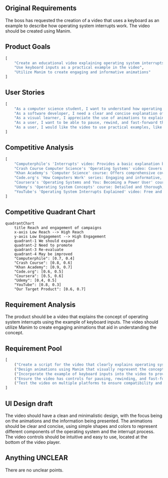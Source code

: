 ## Original Requirements
The boss has requested the creation of a video that uses a keyboard as an example to describe how operating system interrupts work. The video should be created using Manim.

## Product Goals
```python
[
    "Create an educational video explaining operating system interrupts",
    "Use keyboard inputs as a practical example in the video",
    "Utilize Manim to create engaging and informative animations"
]
```

## User Stories
```python
[
    "As a computer science student, I want to understand how operating system interrupts work so I can apply this knowledge in my studies",
    "As a software developer, I need a clear and concise explanation of operating system interrupts to improve my coding efficiency",
    "As a visual learner, I appreciate the use of animations to explain complex concepts",
    "As a user, I want to be able to pause, rewind, and fast-forward the video so I can learn at my own pace",
    "As a user, I would like the video to use practical examples, like keyboard inputs, to help me better understand the concept"
]
```

## Competitive Analysis
```python
[
    "Computerphile's 'Interrupts' video: Provides a basic explanation but lacks visual aids and practical examples",
    "Crash Course Computer Science's 'Operating Systems' video: Covers a wide range of topics, including interrupts, but may be too broad for users seeking a focused explanation",
    "Khan Academy's 'Computer Science' course: Offers comprehensive coverage of many topics, but may be too in-depth for users wanting a quick understanding of interrupts",
    "Code.org's 'How Computers Work' series: Engaging and informative, but does not cover interrupts in detail",
    "Coursera's 'Operating Systems and You: Becoming a Power User' course: Provides a deep dive into operating systems, including interrupts, but requires a time commitment",
    "Udemy's 'Operating System Concepts' course: Detailed and thorough, but requires payment",
    "YouTube's 'Operating System Interrupts Explained' video: Free and accessible, but lacks visual aids and may not be engaging"
]
```

## Competitive Quadrant Chart
```mermaid
quadrantChart
    title Reach and engagement of campaigns
    x-axis Low Reach --> High Reach
    y-axis Low Engagement --> High Engagement
    quadrant-1 We should expand
    quadrant-2 Need to promote
    quadrant-3 Re-evaluate
    quadrant-4 May be improved
    "Computerphile": [0.7, 0.4]
    "Crash Course": [0.8, 0.6]
    "Khan Academy": [0.9, 0.7]
    "Code.org": [0.6, 0.5]
    "Coursera": [0.5, 0.6]
    "Udemy": [0.4, 0.5]
    "YouTube": [0.8, 0.3]
    "Our Target Product": [0.6, 0.7]
```

## Requirement Analysis
The product should be a video that explains the concept of operating system interrupts using the example of keyboard inputs. The video should utilize Manim to create engaging animations that aid in understanding the concept.

## Requirement Pool
```python
[
    ("Create a script for the video that clearly explains operating system interrupts", "P0"),
    ("Design animations using Manim that visually represent the concept of interrupts", "P0"),
    ("Incorporate the example of keyboard inputs into the video to provide a practical understanding", "P0"),
    ("Ensure the video has controls for pausing, rewinding, and fast-forwarding", "P1"),
    ("Test the video on multiple platforms to ensure compatibility and accessibility", "P2")
]
```

## UI Design draft
The video should have a clean and minimalistic design, with the focus being on the animations and the information being presented. The animations should be clear and concise, using simple shapes and colors to represent different components of the operating system and the interrupt process. The video controls should be intuitive and easy to use, located at the bottom of the video player.

## Anything UNCLEAR
There are no unclear points.